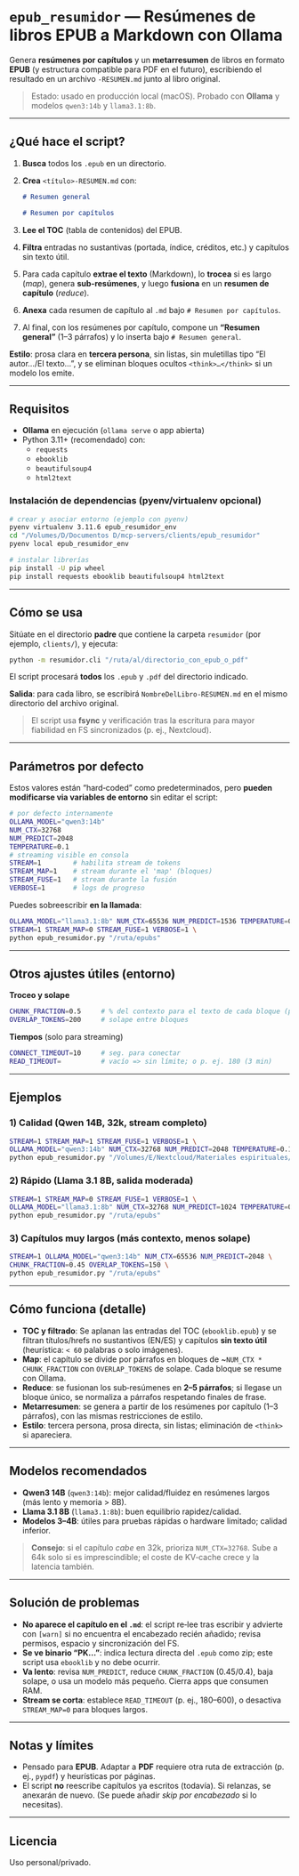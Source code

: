 # `epub_resumidor` — Resúmenes de libros EPUB a Markdown con Ollama

Genera **resúmenes por capítulos** y un **metarresumen** de libros en formato **EPUB** (y estructura compatible para PDF en el futuro), escribiendo el resultado en un archivo `-RESUMEN.md` junto al libro original.

> Estado: usado en producción local (macOS). Probado con **Ollama** y modelos `qwen3:14b` y `llama3.1:8b`.

---

## ¿Qué hace el script?

1. **Busca** todos los `.epub` en un directorio.
2. **Crea** `<título>-RESUMEN.md` con:

   ```md
   # Resumen general

   # Resumen por capítulos
   ```

3. **Lee el TOC** (tabla de contenidos) del EPUB.
4. **Filtra** entradas no sustantivas (portada, índice, créditos, etc.) y capítulos sin texto útil.
5. Para cada capítulo **extrae el texto** (Markdown), lo **trocea** si es largo (_map_), genera **sub‑resúmenes**, y luego **fusiona** en un **resumen de capítulo** (_reduce_).
6. **Anexa** cada resumen de capítulo al `.md` bajo `# Resumen por capítulos`.
7. Al final, con los resúmenes por capítulo, compone un **“Resumen general”** (1–3 párrafos) y lo inserta bajo `# Resumen general`.

**Estilo**: prosa clara en **tercera persona**, sin listas, sin muletillas tipo “El autor…/El texto…”, y se eliminan bloques ocultos `<think>…</think>` si un modelo los emite.

---

## Requisitos

- **Ollama** en ejecución (`ollama serve` o app abierta)
- Python 3.11+ (recomendado) con:
  - `requests`
  - `ebooklib`
  - `beautifulsoup4`
  - `html2text`

### Instalación de dependencias (pyenv/virtualenv opcional)

```bash
# crear y asociar entorno (ejemplo con pyenv)
pyenv virtualenv 3.11.6 epub_resumidor_env
cd "/Volumes/D/Documentos D/mcp-servers/clients/epub_resumidor"
pyenv local epub_resumidor_env

# instalar librerías
pip install -U pip wheel
pip install requests ebooklib beautifulsoup4 html2text
```

---

## Cómo se usa

Sitúate en el directorio **padre** que contiene la carpeta `resumidor` (por ejemplo, `clients/`), y ejecuta:

```bash
python -m resumidor.cli "/ruta/al/directorio_con_epub_o_pdf"
```

El script procesará **todos** los `.epub` y `.pdf` del directorio indicado.

**Salida**: para cada libro, se escribirá `NombreDelLibro-RESUMEN.md` en el mismo directorio del archivo original.

> El script usa **fsync** y verificación tras la escritura para mayor fiabilidad en FS sincronizados (p. ej., Nextcloud).

---

## Parámetros por defecto

Estos valores están “hard‑coded” como predeterminados, pero **pueden modificarse via variables de entorno** sin editar el script:

```bash
# por defecto internamente
OLLAMA_MODEL="qwen3:14b"
NUM_CTX=32768
NUM_PREDICT=2048
TEMPERATURE=0.1
# streaming visible en consola
STREAM=1        # habilita stream de tokens
STREAM_MAP=1    # stream durante el 'map' (bloques)
STREAM_FUSE=1   # stream durante la fusión
VERBOSE=1       # logs de progreso
```

Puedes sobreescribir **en la llamada**:

```bash
OLLAMA_MODEL="llama3.1:8b" NUM_CTX=65536 NUM_PREDICT=1536 TEMPERATURE=0.2 \
STREAM=1 STREAM_MAP=0 STREAM_FUSE=1 VERBOSE=1 \
python epub_resumidor.py "/ruta/epubs"
```

---

## Otros ajustes útiles (entorno)

**Troceo y solape**

```bash
CHUNK_FRACTION=0.5     # % del contexto para el texto de cada bloque (por defecto 0.5)
OVERLAP_TOKENS=200     # solape entre bloques
```

**Tiempos** (solo para streaming)

```bash
CONNECT_TIMEOUT=10     # seg. para conectar
READ_TIMEOUT=          # vacío => sin límite; o p. ej. 180 (3 min)
```

---

## Ejemplos

### 1) Calidad (Qwen 14B, 32k, stream completo)

```bash
STREAM=1 STREAM_MAP=1 STREAM_FUSE=1 VERBOSE=1 \
OLLAMA_MODEL="qwen3:14b" NUM_CTX=32768 NUM_PREDICT=2048 TEMPERATURE=0.1 \
python epub_resumidor.py "/Volumes/E/Nextcloud/Materiales espirituales/Reveladores/Dios"
```

### 2) Rápido (Llama 3.1 8B, salida moderada)

```bash
STREAM=1 STREAM_MAP=0 STREAM_FUSE=1 VERBOSE=1 \
OLLAMA_MODEL="llama3.1:8b" NUM_CTX=32768 NUM_PREDICT=1024 TEMPERATURE=0.2 \
python epub_resumidor.py "/ruta/epubs"
```

### 3) Capítulos muy largos (más contexto, menos solape)

```bash
STREAM=1 OLLAMA_MODEL="qwen3:14b" NUM_CTX=65536 NUM_PREDICT=2048 \
CHUNK_FRACTION=0.45 OVERLAP_TOKENS=150 \
python epub_resumidor.py "/ruta/epubs"
```

---

## Cómo funciona (detalle)

- **TOC y filtrado**: Se aplanan las entradas del TOC (`ebooklib.epub`) y se filtran títulos/hrefs no sustantivos (EN/ES) y capítulos **sin texto útil** (heurística: `< 60` palabras o solo imágenes).
- **Map**: el capítulo se divide por párrafos en bloques de ~`NUM_CTX * CHUNK_FRACTION` con `OVERLAP_TOKENS` de solape. Cada bloque se resume con Ollama.
- **Reduce**: se fusionan los sub‑resúmenes en **2–5 párrafos**; si llegase un bloque único, se normaliza a párrafos respetando finales de frase.
- **Metarresumen**: se genera a partir de los resúmenes por capítulo (1–3 párrafos), con las mismas restricciones de estilo.
- **Estilo**: tercera persona, prosa directa, sin listas; eliminación de `<think>` si apareciera.

---

## Modelos recomendados

- **Qwen3 14B** (`qwen3:14b`): mejor calidad/fluidez en resúmenes largos (más lento y memoria > 8B).
- **Llama 3.1 8B** (`llama3.1:8b`): buen equilibrio rapidez/calidad.
- **Modelos 3–4B**: útiles para pruebas rápidas o hardware limitado; calidad inferior.

> **Consejo**: si el capítulo _cabe_ en 32k, prioriza `NUM_CTX=32768`. Sube a 64k solo si es imprescindible; el coste de KV‑cache crece y la latencia también.

---

## Solución de problemas

- **No aparece el capítulo en el `.md`**: el script re‑lee tras escribir y advierte con `[warn]` si no encuentra el encabezado recién añadido; revisa permisos, espacio y sincronización del FS.
- **Se ve binario “PK…”**: indica lectura directa del `.epub` como zip; este script usa `ebooklib` y no debe ocurrir.
- **Va lento**: revisa `NUM_PREDICT`, reduce `CHUNK_FRACTION` (0.45/0.4), baja solape, o usa un modelo más pequeño. Cierra apps que consumen RAM.
- **Stream se corta**: establece `READ_TIMEOUT` (p. ej., 180–600), o desactiva `STREAM_MAP=0` para bloques largos.

---

## Notas y límites

- Pensado para **EPUB**. Adaptar a **PDF** requiere otra ruta de extracción (p. ej., `pypdf`) y heurísticas por páginas.
- El script **no** reescribe capítulos ya escritos (todavía). Si relanzas, se anexarán de nuevo. (Se puede añadir _skip por encabezado_ si lo necesitas).

---

## Licencia

Uso personal/privado.
